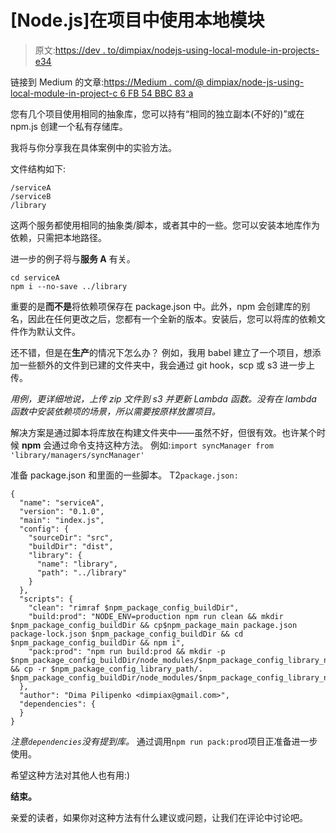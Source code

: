 # [Node.js]在项目中使用本地模块

> 原文:[https://dev . to/dimpiax/nodejs-using-local-module-in-projects-e34](https://dev.to/dimpiax/nodejs-using-local-module-in-projects--e34)

链接到 Medium 的文章:[https://Medium . com/@ dimpiax/node-js-using-local-module-in-project-c 6 FB 54 BBC 83 a](https://medium.com/@dimpiax/node-js-using-local-module-in-project-c6fb54bbc83a)

您有几个项目使用相同的抽象库，您可以持有“相同的独立副本(不好的)”或在 npm.js 创建一个私有存储库。

我将与你分享我在具体案例中的实验方法。

文件结构如下:

```
/serviceA
/serviceB
/library 
```

这两个服务都使用相同的抽象类/脚本，或者其中的一些。您可以安装本地库作为依赖，只需把本地路径。

进一步的例子将与**服务 A** 有关。

```
cd serviceA
npm i --no-save ../library 
```

重要的是**而不是**将依赖项保存在 package.json 中。此外，npm 会创建库的别名，因此在任何更改之后，您都有一个全新的版本。安装后，您可以将库的依赖文件作为默认文件。

还不错，但是在**生产**的情况下怎么办？
例如，我用 babel 建立了一个项目，想添加一些额外的文件到已建的文件夹中，我会通过 git hook，scp 或 s3 进一步上传。

*用例，更详细地说，上传 zip 文件到 s3 并更新 Lambda 函数。没有在 lambda 函数中安装依赖项的场景，所以需要按原样放置项目。*

解决方案是通过脚本将库放在构建文件夹中——虽然不好，但很有效。也许某个时候 **npm** 会通过命令支持这种方法。
例如:`import syncManager from 'library/managers/syncManager'`

准备 package.json 和里面的一些脚本。
T2`package.json:`

```
{
  "name": "serviceA",
  "version": "0.1.0",
  "main": "index.js",
  "config": {
    "sourceDir": "src",
    "buildDir": "dist",
    "library": {
      "name": "library",
      "path": "../library"
    }
  },
  "scripts": {
    "clean": "rimraf $npm_package_config_buildDir",
    "build:prod": "NODE_ENV=production npm run clean && mkdir $npm_package_config_buildDir && cp$npm_package_main package.json package-lock.json $npm_package_config_buildDir && cd $npm_package_config_buildDir && npm i",
    "pack:prod": "npm run build:prod && mkdir -p $npm_package_config_buildDir/node_modules/$npm_package_config_library_name && cp -r $npm_package_config_library_path/. $npm_package_config_buildDir/node_modules/$npm_package_config_library_name/.",
  },
  "author": "Dima Pilipenko <dimpiax@gmail.com>",
  "dependencies": {
  }
} 
```

*注意`dependencies`没有提到库。*
通过调用`npm run pack:prod`项目正准备进一步使用。

希望这种方法对其他人也有用:)

**结束。**

亲爱的读者，如果你对这种方法有什么建议或问题，让我们在评论中讨论吧。